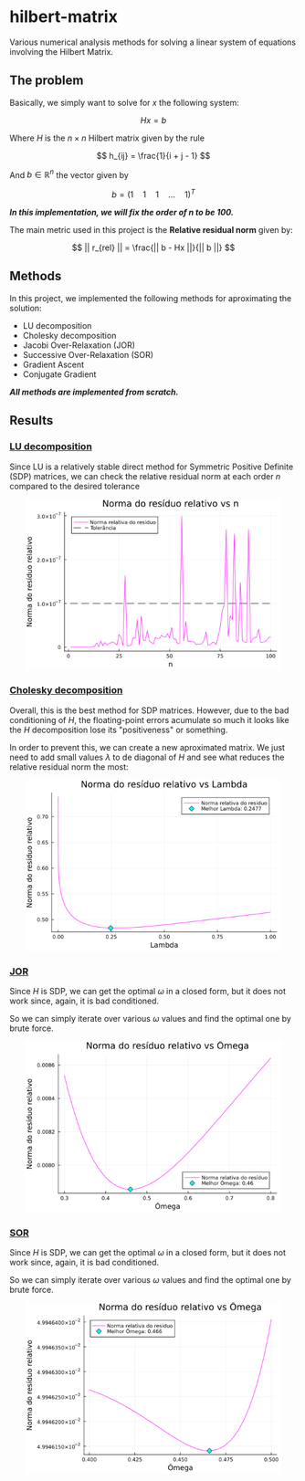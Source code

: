 # hilbert-matrix
Various numerical analysis methods for solving a linear system of equations involving the Hilbert Matrix.

## The problem

Basically, we simply want to solve for $x$ the following system:

$$
Hx=b
$$

Where $H$ is the $n \times n$ Hilbert matrix given by the rule

$$
h_{ij} = \frac{1}{i + j - 1}
$$

And $b \in \mathbb{R}^{n}$ the vector given by 

$$
b = (1 \quad 1 \quad 1 \quad ... \quad 1)^{T}
$$

***In this implementation, we will fix the order of $n$
to be 100.***

   The main metric used in this project is the **Relative residual norm** given by:

$$
    || r_{rel} || = \frac{|| b - Hx ||}{|| b ||} 
$$

## Methods

In this project, we implemented the following methods for aproximating the solution:

- LU decomposition
- Cholesky decomposition
- Jacobi Over-Relaxation (JOR)
- Successive Over-Relaxation (SOR)
- Gradient Ascent
- Conjugate Gradient

***All methods are implemented from scratch.***

## Results

### [LU decomposition]()

Since LU is a relatively stable direct method for Symmetric Positive Definite (SDP) matrices, we can check the relative residual norm at each order $n$ compared to the desired tolerance

<p align="center">
    <img src="./plots/LU/residual_norm_LU.png" width="450">
</p>

### [Cholesky decomposition]()

Overall, this is the best method for SDP matrices. However, due to the bad conditioning of $H$, the floating-point errors acumulate so much it looks like the $H$ decomposition lose its "positiveness" or something.

In order to prevent this, we can create a new aproximated matrix. We just need to add small values $\lambda$ to de diagonal of $H$ and see what reduces the relative residual norm the most:

<p align="center">
    <img src="./plots/Cholesky/residual_norm_vs_lambda.png" width="450">
</p>

### [JOR]()


Since $H$ is SDP, we can get the optimal $\omega$ in a closed form, but it does not work since, again, it is bad conditioned.

So we can simply iterate over various $\omega$ values and find the optimal one by brute force. 

<p align="center">
    <img src="./plots/JOR/residual_norm_vs_omega.png" width="450">
</p>

### [SOR]()


Since $H$ is SDP, we can get the optimal $\omega$ in a closed form, but it does not work since, again, it is bad conditioned.

So we can simply iterate over various $\omega$ values and find the optimal one by brute force. 

<p align="center">
    <img src="./plots/SOR/SOR_residual_norm_vs_omega.png" width="450">
</p>